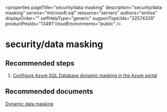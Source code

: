 <properties
	pageTitle="security/data masking"
	description="security/data masking"
	service="microsoft.sql"
	resource="servers"
	authors="emlisa"
	displayOrder=""
	selfHelpType="generic"
	supportTopicIds="32574328"
	productPesIds="13491"​
	cloudEnvironments="public"
/>

# security/data masking

## **Recommended steps**

1. [Configure Azure SQL Database dynamic masking in the Azure portal](https://docs.microsoft.com/en-us/azure/sql-database/sql-database-dynamic-data-masking-get-started-portal/)

## **Recommended documents**

[Dynamic data masking](https://docs.microsoft.com/en-us/azure/sql-database/sql-database-dynamic-data-masking-get-started/)